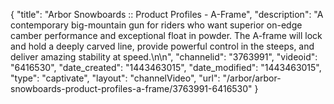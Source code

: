 {
    "title": "Arbor Snowboards :: Product Profiles - A-Frame",
    "description": "A contemporary big-mountain gun for riders who want superior on-edge camber performance and exceptional float in powder. The A-frame will lock and hold a deeply carved line, provide powerful control in the steeps, and deliver amazing stability at speed.\n\n",
    "channelid": "3763991",
    "videoid": "6416530",
    "date_created": "1443463015",
    "date_modified": "1443463015",
    "type": "captivate",
    "layout": "channelVideo",
    "url": "\/arbor\/arbor-snowboards-product-profiles-a-frame\/3763991-6416530"
}